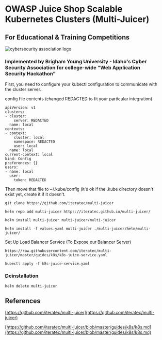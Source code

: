 # OWASP Juice Shop Scalable Kubernetes Clusters (Multi-Juicer)
## For Educational & Training Competitions
![cybersecurity association logo](https://raw.githubusercontent.com/BYUI-CSA/byui-csa.github.io/main/assets/images/logo-cybersecurity.png)

### Implemented by Brigham Young University - Idaho's Cyber Security Association for college-wide "Web Application Security Hackathon"

First, you need to configure your kubectl configuration to communicate with the cluster server.

config file contents (changed REDACTED to fit your particular integration)

```
apiVersion: v1
clusters:
- cluster:
    server: REDACTED
  name: local
contexts:
- context:
    cluster: local
    namespace: REDACTED
    user: local
  name: local
current-context: local
kind: Config
preferences: {}
users:
- name: local
  user:
    token: REDACTED
```

Then move that file to ~/.kube/config (it's ok if the .kube directory doesn't exist yet, create it if it doesn't.

```git clone https://github.com/iteratec/multi-juicer```

```helm repo add multi-juicer https://iteratec.github.io/multi-juicer/```

```helm install multi-juicer multi-juicer/multi-juicer```

```helm install -f values.yaml multi-juicer ./multi-juicer/helm/multi-juicer/```

Set Up Load Balancer Service (To Expose our Balancer Server)

```https://raw.githubusercontent.com/iteratec/multi-juicer/master/guides/k8s/k8s-juice-service.yaml```

```kubectl apply -f k8s-juice-service.yaml```


### Deinstallation

```helm delete multi-juicer```


## References

[https://github.com/iteratec/multi-juicer](https://github.com/iteratec/multi-juicer)

[https://github.com/iteratec/multi-juicer/blob/master/guides/k8s/k8s.md](https://github.com/iteratec/multi-juicer/blob/master/guides/k8s/k8s.md)
